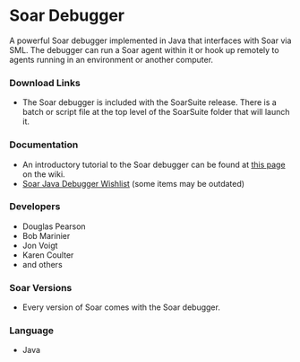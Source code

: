 # Soar Debugger #
A powerful Soar debugger implemented in Java that interfaces with Soar via SML.  The debugger can run a Soar agent within it or hook up remotely to agents running in an environment or another computer.

### Download Links ###
  * The Soar debugger is included with the SoarSuite release.  There is a batch or script file at the top level of the SoarSuite folder that will launch it.

### Documentation ###
  * An introductory tutorial to the Soar debugger can be found at [this page](IntroSoarDebugger.md) on the wiki.
  * [Soar Java Debugger Wishlist](SoarJavaDebugger.md) (some items may be outdated)

### Developers ###
  * Douglas Pearson
  * Bob Marinier
  * Jon Voigt
  * Karen Coulter
  * and others

### Soar Versions ###
  * Every version of Soar comes with the Soar debugger.

### Language ###
  * Java


